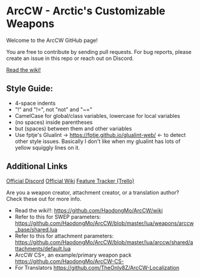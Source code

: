 # ArcCW - Arctic's Customizable Weapons

Welcome to the ArcCW GitHub page!

You are free to contribute by sending pull requests. For bug reports, please create an issue in this repo or reach out on Discord.

[Read the wiki!](https://github.com/HaodongMo/ArcCW/wiki)

## Style Guide:
 - 4-space indents
 - "!" and "!=", not "not" and "~="
 - CamelCase for global/class variables, lowercase for local variables
 - (no spaces) inside parentheses
 - but (spaces) between them and other variables
 - Use fptje's Glualint -> https://fptje.github.io/glualint-web/ <- to detect other style issues. Basically I don't like when my glualint has lots of yellow squiggly lines on it.

## Additional Links
[Official Discord](https://discord.gg/gaHXusZ)
[Official Wiki](https://github.com/HaodongMo/ArcCW/wiki)
[Feature Tracker (Trello)](https://trello.com/b/T4E9Fj8u/arccw-base)

Are you a weapon creator, attachment creator, or a translation author? Check these out for more info.
- Read the wiki!!: https://github.com/HaodongMo/ArcCW/wiki
- Refer to this for SWEP parameters: https://github.com/HaodongMo/ArcCW/blob/master/lua/weapons/arccw_base/shared.lua
- Refer to this for attachment parameters: https://github.com/HaodongMo/ArcCW/blob/master/lua/arccw/shared/attachments/default.lua
- ArcCW CS+, an example/primary weapon pack https://github.com/HaodongMo/ArcCW-CS-
- For Translators https://github.com/TheOnly8Z/ArcCW-Localization
